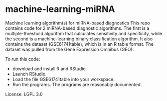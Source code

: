 # machine-learning-miRNA
Machine learning algorithm(s) for miRNA-based diagnostics
This repo contains code for 2 miRNA-based diagnostic algorithms. The first is a multiple-threshold algorithm that calculates sensitivity and specificity, while the second is a machine-learning binary classification algorithm. It also contains the dataset (GSE61741table), which is in an R table format. The dataset was pulled from the Gene Expression Omnibus (GEO). 

To run this code: 
- download and install R and RStudio. 
- Launch RStudio. 
- Load the file GSE61741table into your workspace. 
- Run the programs. 
The programs are reasonably documented. 

License: LGPL 3.0
